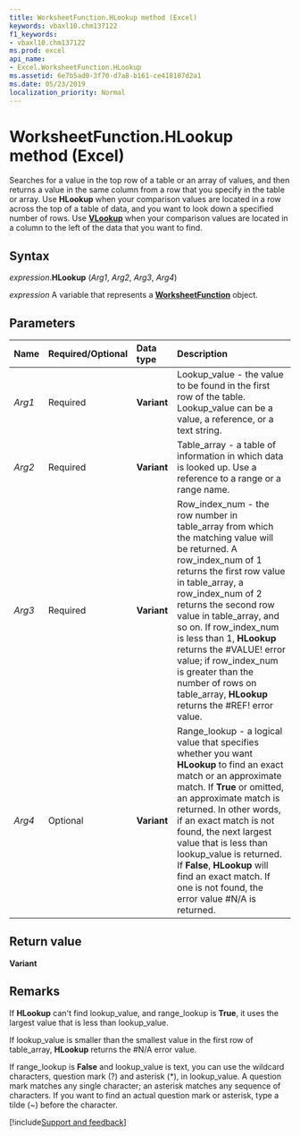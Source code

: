 ```yaml
---
title: WorksheetFunction.HLookup method (Excel)
keywords: vbaxl10.chm137122
f1_keywords:
- vbaxl10.chm137122
ms.prod: excel
api_name:
- Excel.WorksheetFunction.HLookup
ms.assetid: 6e7b5ad0-3f70-d7a8-b161-ce418107d2a1
ms.date: 05/23/2019
localization_priority: Normal
---
```



# WorksheetFunction.HLookup method (Excel)

Searches for a value in the top row of a table or an array of values, and then returns a value in the same column from a row that you specify in the table or array. Use **HLookup** when your comparison values are located in a row across the top of a table of data, and you want to look down a specified number of rows. Use **[VLookup](excel.worksheetfunction.vlookup.md)** when your comparison values are located in a column to the left of the data that you want to find.


## Syntax

_expression_.**HLookup** (_Arg1_, _Arg2_, _Arg3_, _Arg4_)

_expression_ A variable that represents a **[WorksheetFunction](Excel.WorksheetFunction.md)** object.


## Parameters

|Name|Required/Optional|Data type|Description|
|:-----|:-----|:-----|:-----|
| _Arg1_|Required| **Variant**|Lookup_value - the value to be found in the first row of the table. Lookup_value can be a value, a reference, or a text string.|
| _Arg2_|Required| **Variant**|Table_array - a table of information in which data is looked up. Use a reference to a range or a range name.|
| _Arg3_|Required| **Variant**|Row_index_num - the row number in table_array from which the matching value will be returned. A row_index_num of 1 returns the first row value in table_array, a row_index_num of 2 returns the second row value in table_array, and so on. If row_index_num is less than 1, **HLookup** returns the #VALUE! error value; if row_index_num is greater than the number of rows on table_array, **HLookup** returns the #REF! error value.|
| _Arg4_|Optional| **Variant**|Range_lookup - a logical value that specifies whether you want **HLookup** to find an exact match or an approximate match. If **True** or omitted, an approximate match is returned. In other words, if an exact match is not found, the next largest value that is less than lookup_value is returned. If **False**, **HLookup** will find an exact match. If one is not found, the error value #N/A is returned.|

## Return value

**Variant**


## Remarks

If **HLookup** can't find lookup_value, and range_lookup is **True**, it uses the largest value that is less than lookup_value.
    
If lookup_value is smaller than the smallest value in the first row of table_array, **HLookup** returns the #N/A error value.
    
If range_lookup is **False** and lookup_value is text, you can use the wildcard characters, question mark (?) and asterisk (*), in lookup_value. A question mark matches any single character; an asterisk matches any sequence of characters. If you want to find an actual question mark or asterisk, type a tilde (~) before the character.
    



[!include[Support and feedback](~/includes/feedback-boilerplate.md)]

